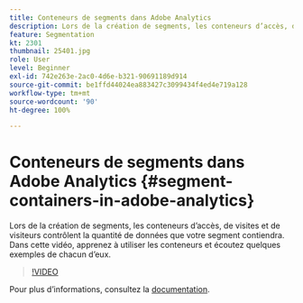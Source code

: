 ```yaml
---
title: Conteneurs de segments dans Adobe Analytics
description: Lors de la création de segments, les conteneurs d’accès, de visites et de visiteurs contrôlent la quantité de données que votre segment contiendra. Dans cette vidéo, apprenez à utiliser les conteneurs et écoutez quelques exemples de chacun d’eux.
feature: Segmentation
kt: 2301
thumbnail: 25401.jpg
role: User
level: Beginner
exl-id: 742e263e-2ac0-4d6e-b321-90691189d914
source-git-commit: be1ffd44024ea883427c3099434f4ed4e719a128
workflow-type: tm+mt
source-wordcount: '90'
ht-degree: 100%

---
```


# Conteneurs de segments dans Adobe Analytics {#segment-containers-in-adobe-analytics}

Lors de la création de segments, les conteneurs d’accès, de visites et de visiteurs contrôlent la quantité de données que votre segment contiendra. Dans cette vidéo, apprenez à utiliser les conteneurs et écoutez quelques exemples de chacun d’eux.

>[!VIDEO](https://video.tv.adobe.com/v/25401/?quality=12)

Pour plus dʼinformations, consultez la [documentation](https://experienceleague.adobe.com/docs/analytics/components/segmentation/seg-overview.html?lang=fr).
